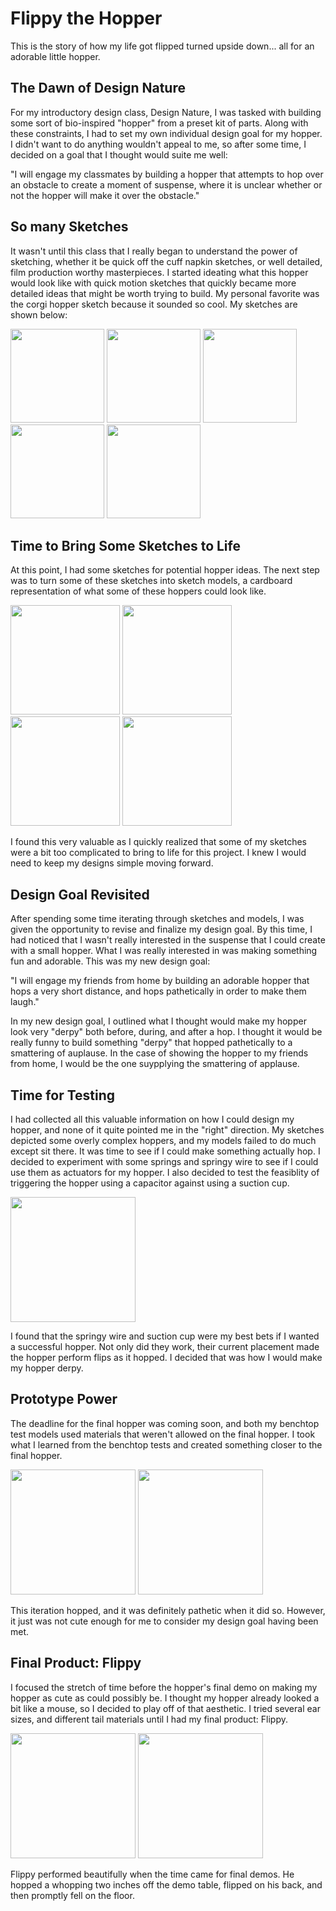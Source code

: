 # Flippy the Hopper
This is the story of how my life got flipped turned upside down... all for an adorable little hopper.

## The Dawn of Design Nature
For my introductory design class, Design Nature, I was tasked with building some sort of bio-inspired "hopper" from a preset kit of parts. Along with these constraints, I had to set my own individual design goal for my hopper. I didn't want to do anything wouldn't appeal to me, so after some time, I decided on a goal that I thought would suite me well:

"I will engage my classmates by building a hopper that attempts to hop over an obstacle to create a moment of suspense, where it is unclear whether or not the hopper will make it over the obstacle."

## So many Sketches
It wasn't until this class that I really began to understand the power of sketching, whether it be quick off the cuff napkin sketches, or well detailed, film production worthy masterpieces. I started ideating what this hopper would look like with quick motion sketches that quickly became more detailed ideas that might be worth trying to build. My personal favorite was the corgi hopper sketch because it sounded so cool. My sketches are shown below:

<p float="left">
  <img src="https://everardog.github.io/img/portfolio/butterfly_hopper.jpg" width="150" />
  <img src="https://everardog.github.io/img/portfolio/click_beetle_hopper.jpg" width="150" /> 
  <img src="https://everardog.github.io/img/portfolio/corgi_hopper.jpg" width="150" />
  <img src="https://everardog.github.io/img/portfolio/snake_hopper.jpg" width="150" />
  <img src="https://everardog.github.io/img/portfolio/sylvatica_hopper.jpg" width="150" />
</p>

## Time to Bring Some Sketches to Life
At this point, I had some sketches for potential hopper ideas. The next step was to turn some of these sketches into sketch models, a cardboard representation of what some of these hoppers could look like.

<p float="left">
  <img src="https://everardog.github.io/img/portfolio/butterfly_model_1.jpg" width="175" />
  <img src="https://everardog.github.io/img/portfolio/butterfly_model_2.jpg" width="175" /> 
  <img src="https://everardog.github.io/img/portfolio/corgi_model_1.jpg" width="175" />
  <img src="https://everardog.github.io/img/portfolio/corgi_model_2.jpg" width="175" />
</p>

I found this very valuable as I quickly realized that some of my sketches were a bit too complicated to bring to life for this project. I knew I would need to keep my designs simple moving forward.

## Design Goal Revisited
After spending some time iterating through sketches and models, I was given the opportunity to revise and finalize my design goal. By this time, I had noticed that I wasn't really interested in the suspense that I could create with a small hopper. What I was really interested in was making something fun and adorable. This was my new design goal:

"I will engage my friends from home by building an adorable hopper that hops a very short distance, and hops pathetically in order to make them laugh."

In my new design goal, I outlined what I thought would make my hopper look very "derpy" both before, during, and after a hop. I thought it would be really funny to build something "derpy" that hopped pathetically to a smattering of auplause. In the case of showing the hopper to my friends from home, I would be the one suypplying the smattering of applause.

## Time for Testing
I had collected all this valuable information on how I could design my hopper, and none of it quite pointed me in the "right" direction. My sketches depicted some overly complex hoppers, and my models failed to do much except sit there. It was time to see if I could make something actually hop. I decided to experiment with some springs and springy wire to see if I could use them as actuators for my hopper. I also decided to test the feasiblity of triggering the hopper using a capacitor against using a suction cup.

<p float="left">
  <img src="https://everardog.github.io/img/portfolio/benchtop_test.jpg" width="200" />
</p>

I found that the springy wire and suction cup were my best bets if I wanted a successful hopper. Not only did they work, their current placement made the hopper perform flips as it hopped. I decided that was how I would make my hopper derpy.

## Prototype Power
The deadline for the final hopper was coming soon, and both my benchtop test models used materials that weren't allowed on the final hopper. I took what I learned from the benchtop tests and created something closer to the final hopper.

<p float="left">
  <img src="https://everardog.github.io/img/portfolio/hopper_zed_cad.jpg" height="200" />
  <img src="https://everardog.github.io/img/portfolio/hopper_zed.jpg" height="200" /> 
</p>

This iteration hopped, and it was definitely pathetic when it did so. However, it just was not cute enough for me to consider my design goal having been met.

## Final Product: Flippy
I focused the stretch of time before the hopper's final demo on making my hopper as cute as could possibly be. I thought my hopper already looked a bit like a mouse, so I decided to play off of that aesthetic. I tried several ear sizes, and different tail materials until I had my final product: Flippy.

<p float="left">
  <img src="https://everardog.github.io/img/portfolio/hopper_final_cad.jpg" height="200" />
  <img src="https://everardog.github.io/img/portfolio/3_hopper_small.jpg" height="200" />
</p>

Flippy performed beautifully when the time came for final demos. He hopped a whopping two inches off the demo table, flipped on his back, and then promptly fell on the floor. 
